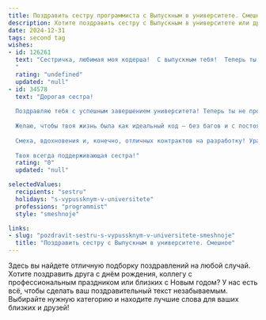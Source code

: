 ```yaml
---
title: Поздравить сестру программиста с Выпускным в университете. Смешное
description: Хотите поздравить сестру с Выпускным в университете или другим праздником? Наш ИИ создаст незабываемое поздравление, а вы обязательно выделитесь среди других.  
date: 2024-12-31
tags: second tag
wishes:
- id: 126261
  text: "Сестричка, любимая моя кодерша!  С выпускным тебя!  Теперь ты не просто гуманитарий с калькулятором, а  полноценный программист, способный подчинить себе компьютерную вселенную (ну или хотя бы написать программу, которая сама будет за тебя посуду мыть!).  Пусть баги обходят тебя стороной, а зарплаты растут быстрее, чем количество строк кода в твоих проектах!  Поздравляю с новым этапом жизни, полным шестнадцатеричной радости и бесконечных возможностей!
  "
  rating: "undefined"
  updated: "null"
- id: 34578
  text: "Дорогая сестра!
  
  Поздравляю тебя с успешным завершением университета! Теперь ты не просто программист, а настоящий кодо-маг! 🌟 Раньше ты писала «Hello, World!», а теперь смело можешь сказать «Привет, жизнь!».
  
  Желаю, чтобы твоя жизнь была как идеальный код — без багов и с постоянным обновлением счастья. Пусть каждый алгоритм ведет к успеху, а математика приличных зарплат не покидает твои подсчетные навыки! Впереди много новых проектов, и не забудь, что главный в жизни компилятор — это ты сама!
  
  Смеха, вдохновения и, конечно, отличных контрактов на разработку! Ура, к выпуску! 🎉
  
  Твоя всегда поддерживающая сестра!"
  rating: "0"
  updated: "null"

selectedValues:
  recipients: "sestru"
  holidays: "s-vypussknym-v-universitete"
  professions: "programmist"
  style: "smeshnoje"

links:
- slug: "pozdravit-sestru-s-vypussknym-v-universitete-smeshnoje"
  title: "Поздравить сестру с Выпускным в университете. Смешное"
---
```


Здесь вы найдете отличную подборку поздравлений на любой случай. 
Хотите поздравить друга с днём рождения, коллегу с профессиональным праздником или близких с Новым годом? У нас есть всё, чтобы сделать ваш поздравительный текст незабываемым. Выбирайте нужную категорию и находите лучшие слова для ваших близких и друзей!
